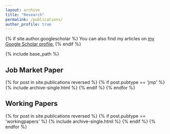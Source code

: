 ```yaml
---
layout: archive
title: "Research"
permalink: /publications/
author_profile: true
---
```

<!---
[Journal Articles](#journal-articles)\
[Conference Papers](#conference-papers)\
[White Papers](#white-papers)\
[Academic](#academic)\
[Presentations](#presentations)
-->
{% if site.author.googlescholar %}
  You can also find my articles on <u><a href="{{site.author.googlescholar}}">my Google Scholar profile</a>.</u>
{% endif %}

{% include base_path %}

## Job Market Paper
{% for post in site.publications reversed %}
  {% if post.pubtype == 'jmp' %}
      {% include archive-single.html %}
  {% endif %}
{% endfor %}


## Working Papers
{% for post in site.publications reversed %}
  {% if post.pubtype == 'workingpapers' %}
      {% include archive-single.html %}
  {% endif %}
{% endfor %}

<!---
## White Papers
{% for post in site.publications reversed %}
  {% if post.pubtype == 'whitepaper' %}
      {% include archive-single.html %}
  {% endif %}
{% endfor %}


## Academic
{% for post in site.publications reversed %}
  {% if post.pubtype == 'academic' %}
      {% include archive-single.html %}
  {% endif %}
{% endfor %}

## Presentations
{% for post in site.publications reversed %}
  {% if post.pubtype == 'presentation' %}
      {% include archive-single.html %}
  {% endif %}
{% endfor %}

-->